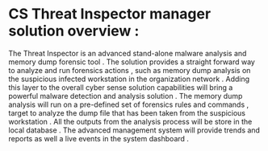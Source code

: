 CS Threat Inspector manager solution overview :
==============================================

The Threat Inspector is an advanced  stand-alone malware analysis and memory dump forensic tool .
The solution provides a straight forward way to analyze and run forensics actions , such as memory dump analysis on the suspicious infected workstation in the organization network .
Adding this layer to the overall cyber sense solution capabilities will bring a powerful malware detection and analysis  solution .
The memory dump analysis will run on a pre-defined set of forensics rules and commands , target to analyze  the dump file that has been taken from the suspicious workstation .
All the outputs from the analysis process will be store in the local database .
The advanced management system will provide trends and reports as well a live events in the system dashboard .
